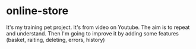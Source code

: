 # online-store
It's my training pet project.
It's from video on Youtube.
The aim is to repeat and understand.
Then I'm going to improve it by adding some features (basket, raiting, deleting, errors, history)
